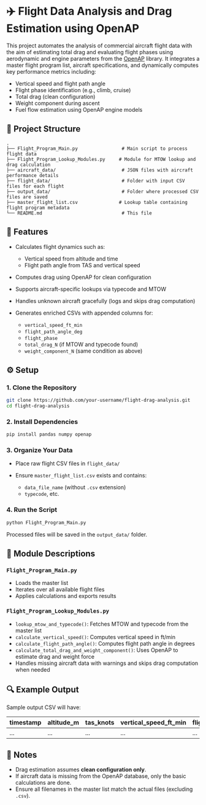 # ✈️ Flight Data Analysis and Drag Estimation using OpenAP

This project automates the analysis of commercial aircraft flight data with the aim of estimating total drag and evaluating flight phases using aerodynamic and engine parameters from the [OpenAP](https://openap.aero) library. It integrates a master flight program list, aircraft specifications, and dynamically computes key performance metrics including:

* Vertical speed and flight path angle
* Flight phase identification (e.g., climb, cruise)
* Total drag (clean configuration)
* Weight component during ascent
* Fuel flow estimation using OpenAP engine models

## 📁 Project Structure

```
.
├── Flight_Program_Main.py                # Main script to process flight data
├── Flight_Program_Lookup_Modules.py     # Module for MTOW lookup and drag calculation
├── aircraft_data/                        # JSON files with aircraft performance details
├── flight_data/                          # Folder with input CSV files for each flight
├── output_data/                          # Folder where processed CSV files are saved
├── master_flight_list.csv               # Lookup table containing flight program metadata
└── README.md                             # This file
```

## 🧠 Features

* Calculates flight dynamics such as:

  * Vertical speed from altitude and time
  * Flight path angle from TAS and vertical speed
* Computes drag using OpenAP for clean configuration
* Supports aircraft-specific lookups via typecode and MTOW
* Handles unknown aircraft gracefully (logs and skips drag computation)
* Generates enriched CSVs with appended columns for:

  * `vertical_speed_ft_min`
  * `flight_path_angle_deg`
  * `flight_phase`
  * `total_drag_N` (if MTOW and typecode found)
  * `weight_component_N` (same condition as above)

## ⚙️ Setup

### 1. Clone the Repository

```bash
git clone https://github.com/your-username/flight-drag-analysis.git
cd flight-drag-analysis
```

### 2. Install Dependencies

```bash
pip install pandas numpy openap
```

### 3. Organize Your Data

* Place raw flight CSV files in `flight_data/`
* Ensure `master_flight_list.csv` exists and contains:

  * `data_file_name` (without `.csv` extension)
  * `typecode`, etc.

### 4. Run the Script

```bash
python Flight_Program_Main.py
```

Processed files will be saved in the `output_data/` folder.

## 🧹 Module Descriptions

### `Flight_Program_Main.py`

* Loads the master list
* Iterates over all available flight files
* Applies calculations and exports results

### `Flight_Program_Lookup_Modules.py`

* `lookup_mtow_and_typecode()`: Fetches MTOW and typecode from the master list
* `calculate_vertical_speed()`: Computes vertical speed in ft/min
* `calculate_flight_path_angle()`: Computes flight path angle in degrees
* `calculate_total_drag_and_weight_component()`: Uses OpenAP to estimate drag and weight force
* Handles missing aircraft data with warnings and skips drag computation when needed

## 🔍 Example Output

Sample output CSV will have:

| timestamp | altitude\_m | tas\_knots | vertical\_speed\_ft\_min | flight\_path\_angle\_deg | flight\_phase | total\_drag\_N | weight\_component\_N |
| --------- | ----------- | ---------- | ------------------------ | ------------------------ | ------------- | -------------- | -------------------- |
| ...       | ...         | ...        | ...                      | ...                      | ...           | ...            | ...                  |

## 📌 Notes

* Drag estimation assumes **clean configuration only**.
* If aircraft data is missing from the OpenAP database, only the basic calculations are done.
* Ensure all filenames in the master list match the actual files (excluding `.csv`).

